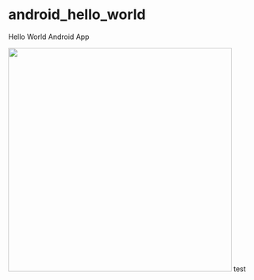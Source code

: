 android_hello_world
===================

Hello World Android App

<img src="http://i.imgur.com/dio0DXF.png" width="450" />
test
